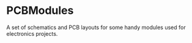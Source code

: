 # PCBModules
A set of schematics and PCB layouts for some handy modules used for electronics projects.
